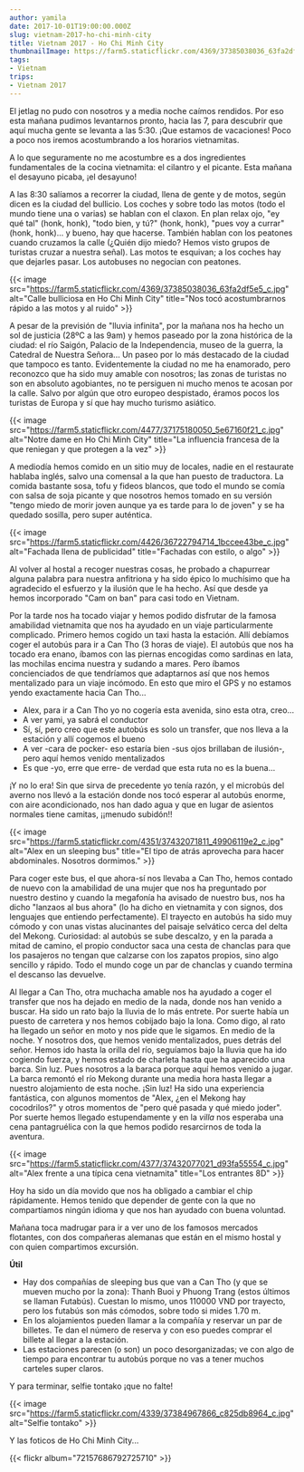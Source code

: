 ```yaml
---
author: yamila
date: 2017-10-01T19:00:00.000Z
slug: vietnam-2017-ho-chi-minh-city
title: Vietnam 2017 - Ho Chi Minh City
thumbnailImage: https://farm5.staticflickr.com/4369/37385038036_63fa2df5e5_c.jpg
tags:
- Vietnam
trips:
- Vietnam 2017
---
```


El jetlag no pudo con nosotros y a media noche caímos rendidos. Por eso esta mañana pudimos levantarnos pronto, hacia las 7, para descubrir que aquí mucha gente se levanta a las 5:30. ¡Que estamos de vacaciones! Poco a poco nos iremos acostumbrando a los horarios vietnamitas.

<!--more-->

A lo que seguramente no me acostumbre es a dos ingredientes fundamentales de la cocina vietnamita: el cilantro y el picante. Esta mañana el desayuno picaba, ¡el desayuno!

A las 8:30 salíamos a recorrer la ciudad, llena de gente y de motos, según dicen es la ciudad del bullicio. Los coches y sobre todo las motos (todo el mundo tiene una o varias) se hablan con el claxon. En plan relax ojo, "ey qué tal" (honk, honk), "todo bien, y tú?" (honk, honk), "pues voy a currar" (honk, honk)... y bueno, hay que hacerse. También hablan con los peatones cuando cruzamos la calle (¿Quién dijo miedo? Hemos visto grupos de turistas cruzar a nuestra señal). Las motos te esquivan; a los coches hay que dejarles pasar. Los autobuses no negocian con peatones.

{{< image src="https://farm5.staticflickr.com/4369/37385038036_63fa2df5e5_c.jpg" alt="Calle bulliciosa en Ho Chi Minh City" title="Nos tocó acostumbrarnos rápido a las motos y al ruido" >}}

A pesar de la previsión de "lluvia infinita", por la mañana nos ha hecho un sol de justicia (28ºC a las 9am) y hemos paseado por la zona histórica de la ciudad: el río Saigón, Palacio de la Independencia, museo de la guerra, la Catedral de Nuestra Señora... Un paseo por lo más destacado de la ciudad que tampoco es tanto. Evidentemente la ciudad no me ha enamorado, pero reconozco que ha sido muy amable con nosotros; las zonas de turistas no son en absoluto agobiantes, no te persiguen ni mucho menos te acosan por la calle. Salvo por algún que otro europeo despistado, éramos pocos los turistas de Europa y sí que hay mucho turismo asiático.

{{< image src="https://farm5.staticflickr.com/4477/37175180050_5e67160f21_c.jpg" alt="Notre dame en Ho Chi Minh City" title="La influencia francesa de la que reniegan y que protegen a la vez" >}}

A mediodía hemos comido en un sitio muy de locales, nadie en el restaurate hablaba inglés, salvo una comensal a la que han puesto de traductora. La comida bastante sosa, tofu y fideos blancos, que todo el mundo se comía con salsa de soja picante y que nosotros hemos tomado en su versión "tengo miedo de morir joven aunque ya es tarde para lo de joven" y se ha quedado sosilla, pero super auténtica.

{{< image src="https://farm5.staticflickr.com/4426/36722794714_1bccee43be_c.jpg" alt="Fachada llena de publicidad" title="Fachadas con estilo, o algo" >}}

Al volver al hostal a recoger nuestras cosas, he probado a chapurrear alguna palabra para nuestra anfitriona y ha sido épico lo muchísimo que ha agradecido el esfuerzo y la ilusión que le ha hecho. Así que desde ya hemos incorporado "Cam on ban" para casi todo en Vietnam.

Por la tarde nos ha tocado viajar y hemos podido disfrutar de la famosa amabilidad vietnamita que nos ha ayudado en un viaje particularmente complicado. Primero hemos cogido un taxi hasta la estación. Allí debíamos coger el autobús para ir a Can Tho (3 horas de viaje). El autobús que nos ha tocado era enano, íbamos con las piernas encogidas como sardinas en lata, las mochilas encima nuestra y sudando a mares. Pero íbamos concienciados de que tendríamos que adaptarnos así que nos hemos mentalizado para un viaje incómodo. En esto que miro el GPS y no estamos yendo exactamente hacia Can Tho...

- Alex, para ir a Can Tho yo no cogería esta avenida, sino esta otra, creo...
- A ver yami, ya sabrá el conductor
- Sí, sí, pero creo que este autobús es solo un transfer, que nos lleva a la estación y allí cogemos el bueno
- A ver -cara de pocker- eso estaría bien -sus ojos brillaban de ilusión-, pero aquí hemos venido mentalizados
- Es que -yo, erre que erre- de verdad que esta ruta no es la buena...

¡Y no lo era! Sin que sirva de precedente yo tenía razón, y el microbús del averno nos llevó a la estación donde nos tocó esperar al autobús enorme, con aire acondicionado, nos han dado agua y que en lugar de asientos normales tiene camitas, ¡¡menudo subidón!!

{{< image src="https://farm5.staticflickr.com/4351/37432071811_49906119e2_c.jpg" alt="Alex en un sleeping bus" title="El tipo de atrás aprovecha para hacer abdominales. Nosotros dormimos." >}}

Para coger este bus, el que ahora-sí nos llevaba a Can Tho, hemos contado de nuevo con la amabilidad de una mujer que nos ha preguntado por nuestro destino y cuando la megafonía ha avisado de nuestro bus, nos ha dicho "lanzaos al bus ahora" (lo ha dicho en vietnamita y con signos, dos lenguajes que entiendo perfectamente). El trayecto en autobús ha sido muy cómodo y con unas vistas alucinantes del paisaje selvático cerca del delta del Mekong. Curiosidad: al autobús se sube descalzo, y en la parada a mitad de camino, el propio conductor saca una cesta de chanclas para que los pasajeros no tengan que calzarse con los zapatos propios, sino algo sencillo y rápido. Todo el mundo coge un par de chanclas y cuando termina el descanso las devuelve.

Al llegar a Can Tho, otra muchacha amable nos ha ayudado a coger el transfer que nos ha dejado en medio de la nada, donde nos han venido a buscar. Ha sido un rato bajo la lluvia de lo más entrete. Por suerte había un puesto de carretera y nos hemos cobijado bajo la lona. Como digo, al rato ha llegado un señor en moto y nos pide que le sigamos. En medio de la noche. Y nosotros dos, que hemos venido mentalizados, pues detrás del señor. Hemos ido hasta la orilla del río, seguíamos bajo la lluvia que ha ido cogiendo fuerza, y hemos estado de charleta hasta que ha aparecido una barca. Sin luz. Pues nosotros a la baraca porque aquí hemos venido a jugar. La barca remontó el río Mekong durante una media hora hasta llegar a nuestro alojamiento de esta noche. ¡Sin luz! Ha sido una experiencia fantástica, con algunos momentos de "Alex, ¿en el Mekong hay cocodrilos?" y otros momentos de "pero qué pasada y qué miedo joder". Por suerte hemos llegado estupendamente y en la <em>villa</em> nos esperaba una cena pantagruélica con la que hemos podido resarcirnos de toda la aventura.

{{< image src="https://farm5.staticflickr.com/4377/37432077021_d93fa55554_c.jpg" alt="Alex frente a una típica cena vietnamita" title="Los entrantes 8D" >}}

Hoy ha sido un día movido que nos ha obligado a cambiar el chip rápidamente. Hemos tenido que depender de gente con la que no compartíamos ningún idioma y que nos han ayudado con buena voluntad.

Mañana toca madrugar para ir a ver uno de los famosos mercados flotantes, con dos compañeras alemanas que están en el mismo hostal y con quien compartimos excursión.

<strong>Útil</strong>

- Hay dos compañías de sleeping bus que van a Can Tho (y que se mueven mucho por la zona): Thanh Buoi y Phuong Trang (estos últimos se llaman Futabús). Cuestan lo mismo, unos 110000 VND por trayecto, pero los futabús son más cómodos, sobre todo si mides 1.70 m.
- En los alojamientos pueden llamar a la compañía y reservar un par de billetes. Te dan el número de reserva y con eso puedes comprar el billete al llegar a la estación.
- Las estaciones parecen (o son) un poco desorganizadas; ve con algo de tiempo para encontrar tu autobús porque no vas a tener muchos carteles super claros.

Y para terminar, selfie tontako ¡que no falte!

{{< image src="https://farm5.staticflickr.com/4339/37384967866_c825db8964_c.jpg" alt="Selfie tontako" >}}

Y las foticos de Ho Chi Minh City...

{{< flickr album="72157686792725710" >}}
